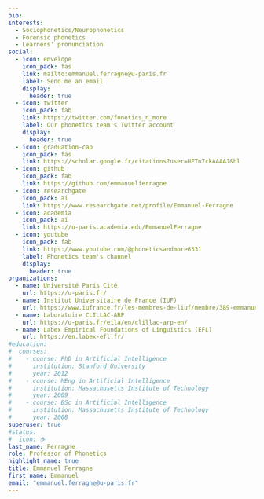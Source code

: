 ```yaml
---
bio:
interests:
  - Sociophonetics/Neurophonetics
  - Forensic phonetics
  - Learners' pronunciation
social:
  - icon: envelope
    icon_pack: fas
    link: mailto:emmanuel.ferragne@u-paris.fr
    label: Send me an email
    display:
      header: true
  - icon: twitter
    icon_pack: fab
    link: https://twitter.com/fonetics_n_more
    label: Our phonetics team's Twitter account
    display:
      header: true
  - icon: graduation-cap
    icon_pack: fas
    link: https://scholar.google.fr/citations?user=UFTn7ckAAAAJ&hl
  - icon: github
    icon_pack: fab
    link: https://github.com/emmanuelferragne
  - icon: researchgate
    icon_pack: ai
    link: https://www.researchgate.net/profile/Emmanuel-Ferragne
  - icon: academia
    icon_pack: ai
    link: https://u-paris.academia.edu/EmmanuelFerragne
  - icon: youtube
    icon_pack: fab
    link: https://www.youtube.com/@phoneticsandmore6331
    label: Phonetics team's channel
    display:
      header: true
organizations:
  - name: Université Paris Cité
    url: https://u-paris.fr/
  - name: Institut Universitaire de France (IUF)
    url: https://www.iufrance.fr/les-membres-de-liuf/membre/389-emmanuel-ferragne.html
  - name: Laboratoire CLILLAC-ARP
    url: https://u-paris.fr/eila/en/clillac-arp-en/
  - name: Labex Empirical Foundations of Linguistics (EFL)
    url: https://en.labex-efl.fr/
#education:
#  courses:
#    - course: PhD in Artificial Intelligence
#      institution: Stanford University
#      year: 2012
#    - course: MEng in Artificial Intelligence
#      institution: Massachusetts Institute of Technology
#      year: 2009
#    - course: BSc in Artificial Intelligence
#      institution: Massachusetts Institute of Technology
#      year: 2008
superuser: true
#status:
#  icon: ☕️
last_name: Ferragne
role: Professor of Phonetics
highlight_name: true
title: Emmanuel Ferragne
first_name: Emmanuel
email: "emmanuel.ferragne@u-paris.fr"
---
```

